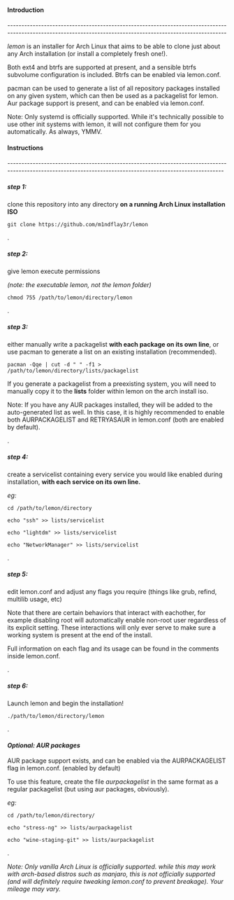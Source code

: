 <h4>Introduction</h4>
------------------------------------------------------------------------------------------------------------------------------------------------------------

*lemon* is an installer for Arch Linux that aims to be able to clone just about any Arch installation (or install a completely fresh one!). 

Both ext4 and btrfs are supported at present, and a sensible btrfs subvolume configuration is included. Btrfs can be enabled via lemon.conf. 

pacman can be used to generate a list of all repository packages installed on any given system, which can then be used as a packagelist for lemon. Aur package support is present, and can be enabled via lemon.conf. 

Note: Only systemd is officially supported. While it's technically possible to use other init systems with lemon, it will not configure them for you automatically. As always, YMMV. 
<h4>Instructions</h4>
-----------------------------------------------------------------------------------------------------------------------------------------------------------

<h5>step 1:</h5>

clone this repository into any directory **on a running Arch Linux installation ISO**

   ``` git clone https://github.com/m1ndflay3r/lemon ```


.
<h5>step 2:</h5>

give lemon execute permissions

*(note: the executable lemon, not the lemon folder)*

   ``` chmod 755 /path/to/lemon/directory/lemon ```


.
<h5>step 3:</h5> 

either manually write a packagelist **with each package on its own line**, or use pacman to generate a list on an existing installation (recommended).

   ``` pacman -Qqe | cut -d " " -f1 > /path/to/lemon/directory/lists/packagelist ```

If you generate a packagelist from a preexisting system, you will need to manually copy it to the **lists** folder within lemon on the arch install iso.


Note: If you have any AUR packages installed, they will be added to the auto-generated list as well. In this case, it is highly recommended to enable both AURPACKAGELIST and RETRYASAUR in lemon.conf (both are enabled by default). 


.
<h5>step 4:</h5> 

create a servicelist containing every service you would like enabled during installation, **with each service on its own line.**


*eg:*

   ``` cd /path/to/lemon/directory ```
   
   ``` echo "ssh" >> lists/servicelist ```
   
   ``` echo "lightdm" >> lists/servicelist ```
   
   ``` echo "NetworkManager" >> lists/servicelist ```


.
<h5>step 5:</h5> 

edit lemon.conf and adjust any flags you require (things like grub, refind, multilib usage, etc)

Note that there are certain behaviors that interact with eachother, for example disabling root will automatically enable non-root user regardless of its explicit setting. These interactions will only ever serve to make sure a working system is present at the end of the install.


Full information on each flag and its usage can be found in the comments inside lemon.conf.


.
<h5>step 6:</h5>

Launch lemon and begin the installation!

   ``` ./path/to/lemon/directory/lemon ```


.
<h4><i>Optional: AUR packages</i></h4>

AUR package support exists, and can be enabled via the AURPACKAGELIST flag in lemon.conf. (enabled by default)

To use this feature, create the file *aurpackagelist* in the same format as a regular packagelist (but using aur packages, obviously).


*eg:*

   ``` cd /path/to/lemon/directory/ ```
   
   ``` echo "stress-ng" >> lists/aurpackagelist ```
   
   ``` echo "wine-staging-git" >> lists/aurpackagelist ```
   


.


*Note: Only vanilla Arch Linux is officially supported. while this may work with arch-based distros such as manjaro, this is not officially supported (and will definitely require tweaking lemon.conf to prevent breakage). Your mileage may vary.*

